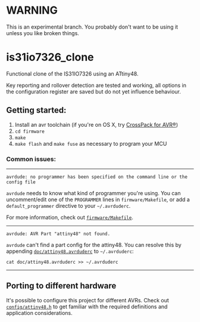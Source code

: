 # WARNING

This is an experimental branch. You probably don't want to be using it
unless you like broken things.




# is31io7326_clone
Functional clone of the IS31IO7326 using an ATtiny48.

Key reporting and rollover detection are tested and working, all options in the configuration register are saved but do not yet influence behaviour.

## Getting started:

1. Install an avr toolchain (if you're on OS X, try [CrossPack for AVR®](https://www.obdev.at/products/crosspack/))
2. `cd firmware`
3. `make`
4. `make flash` and `make fuse` as necessary to program your MCU

### Common issues:

---

`avrdude: no programmer has been specified on the command line or the config file`

`avrdude` needs to know what kind of programmer you're using. You can uncomment/edit one of the `PROGRAMMER` lines in `firmware/Makefile`, or add a `default_programmer` directive to your `~/.avrduderc`.

For more information, check out [`firmware/Makefile`](firmware/Makefile).

---

`avrdude: AVR Part "attiny48" not found.`

`avrdude` can't find a part config for the attiny48. You can resolve this by appending [`doc/attiny48.avrduderc`](doc/attiny48.avrduderc) to `~/.avrduderc`:

```
cat doc/attiny48.avrduderc >> ~/.avrduderc
```

---

## Porting to different hardware

It's possible to configure this project for different AVRs. Check out [`config/attiny48.h`](firmware/config/attiny48.h) to get familiar with the required definitions and application considerations.

